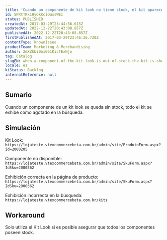 ```yaml
---
title: 'Cuando un componente de kit look no tiene stock, el kit aparece agotado en la búsqueda'
id: 5PRtTKk1HyGkKciOussWEI
status: PUBLISHED
createdAt: 2017-03-29T23:44:56.615Z
updatedAt: 2022-12-22T20:43:08.857Z
publishedAt: 2022-12-22T20:43:08.857Z
firstPublishedAt: 2017-03-29T23:46:36.720Z
contentType: knownIssue
productTeam: Marketing & Merchandising
author: 2mXZkbi0oi061KicTExNjo
tag: Catalog
slugEN: when-a-component-of-the-kit-look-is-out-of-stock-the-kit-is-shown-as-sold-out-on-searching
locale: es
kiStatus: Backlog
internalReference: null
---
```


## Sumario

Cuando un componente de un kit look se queda sin stock, todo el kit se exhibe como agotado en la búsqueda.

## Simulación

<!--- Conta original era automacaoqa, removemos por conta de EDU-2582 --->

Kit Look: `https://lojateste.vtexcommercebeta.com.br/admin/site/ProdutoForm.aspx?id=2000205`

Componente no disponible: `https://lojateste.vtexcommercebeta.com.br/admin/site/SkuForm.aspx?IdSku=2000362`

Exhibición correcta en la página de producto: `https://lojateste.vtexcommercebeta.com.br/admin/site/SkuForm.aspx?IdSku=2000362`

Exhibición incorrecta en la búsqueda: `https://lojateste.vtexcommercebeta.com.br/kits`

## Workaround

Solo utiliza el Kit Look si es posible asegurar que todos los componentes poseen stock.

